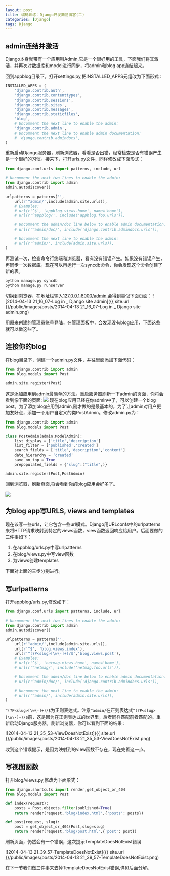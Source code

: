 ```yaml
---
layout: post
title: 编码训练：Django开发简易博客(二)
categories: [Django]
tags: Django
---
```


## admin连结并激活

Django本身就带有一个应用叫Admin,它是一个很好用的工具，下面我们将其激活，并再次对数据库和model进行同步，将admin和blog app连结起来。

回到appblog目录下，打开settings.py,把INSTALLED_APPS元组改为下面形式：

```python
INSTALLED_APPS = (
    'django.contrib.auth',
    'django.contrib.contenttypes',
    'django.contrib.sessions',
    'django.contrib.sites',
    'django.contrib.messages',
    'django.contrib.staticfiles',
	'blog',
    # Uncomment the next line to enable the admin:
    'django.contrib.admin',
    # Uncomment the next line to enable admin documentation:
    # 'django.contrib.admindocs',
)
```

重新启动Django服务器，刷新浏览器，看看是否出错，经常检查是否有错误产生是一个很好的习惯。接来下，打开urls.py文件，同样修改成下面形式：

```python
from django.conf.urls import patterns, include, url

# Uncomment the next two lines to enable the admin:
from django.contrib import admin
admin.autodiscover()

urlpatterns = patterns('',
    url(r'^admin/',include(admin.site.urls)),
    # Examples:
    # url(r'^$', 'appblog.views.home', name='home'),
    # url(r'^appblog/', include('appblog.foo.urls')),

    # Uncomment the admin/doc line below to enable admin documentation:
    # url(r'^admin/doc/', include('django.contrib.admindocs.urls')),

    # Uncomment the next line to enable the admin:
    # url(r'^admin/', include(admin.site.urls)),
)

```

再测试一次，检查命令行终端和浏览器，看有没有错误产生。如果没有错误产生，再同步一次数据库。现在可以再运行一次syncdb命令，你会发现这个命令创建了新的表。

```sh
python manage.py syncdb
python manage.py runserver
```

切换到浏览器，在地址栏输入[127.0.0.1:8000/admin](http://127.0.0.1:8000/admin/),会得到类似下面页面：
![2014-04-13 21_16_07-Log in _ Django site admin]({{ site.url }}/public/images/posts/2014-04-13 21_16_07-Log in _ Django site admin.png)

用原来创建的管理员账号登陆，在管理面板中，会发现没有blog应用，下面这些就可以做这些了。

## 连接你的blog
在blog目录下，创建一个admin.py文件，并往里面添加下面代码：

```python
from django.contrib import admin
from blog.models import Post

admin.site.register(Post)
```

这是添加应用到admin最简单的方法。重启服务器刷新一下admin的页面，你将会看到像下面的页面:
![](http://images.cnitblog.com/blog/502877/201310/05215111-f96e5b35e26b47fcafb8801ab71c4132.jpg)
现在blog应用已经在你admin中了，可以创建一个blog post。为了添加blog应用到admin,刚才做的是最基本的，为了让admin对用户更加友好点，添加一个用户自定义的类PostAdmin。修改admin.py为：

```python
from django.contrib import admin
from blog.models import Post

class PostAdmin(admin.ModelAdmin):
    list_display = ['title','description']
    list_filter = ['published','created']
    search_fields = ['title','description','content']
    date_hierarchy = 'created'
    save_on_top = True
    prepopulated_fields = {"slug":("title",)}

admin.site.register(Post,PostAdmin)
```

回到浏览器，刷新页面,将会看到你的blog应用会好多了。

![](http://images.cnitblog.com/blog/502877/201310/05225357-dfa617e43eab4e91b9d754e108a37c8b.jpg)

## 为blog app写URLS, views and templates
现在该写一些urls，让它包含一些url模式。Django用URLconfs中的urlpatterns来将HTTP请求映射到特定的views函数，view函数返回响应给用户。后面要做的三件事如下：

1. 在appblog/urls.py中写urlpatterns
2. 在blog/views.py中写view函数
3. 为views创建templates

下面对上面的三步分别进行。

## 写urlpatterns

打开appblog/urls.py,修改如下：

```python
from django.conf.urls import patterns, include, url

# Uncomment the next two lines to enable the admin:
from django.contrib import admin
admin.autodiscover()

urlpatterns = patterns('',
    url(r'^admin/',include(admin.site.urls)),
    url(r'^$', 'blog.views.index'),
    url(r'^(?P<slug>[\w\-]+)/$','blog.views.post'),
    # Examples:
    # url(r'^$', 'netmag.views.home', name='home'),
    # url(r'^netmag/', include('netmag.foo.urls')),

    # Uncomment the admin/doc line below to enable admin documentation:
    # url(r'^admin/doc/', include('django.contrib.admindocs.urls')),

    # Uncomment the next line to enable the admin:
    # url(r'^admin/', include(admin.site.urls)),
)
```

`^(?P<slug>[\w\-]+)/$`为正则表达式。注意`^admin/`在正则表达式`^(?P<slug>[\w\-]+)/$`前，这是因为在正则表达式的世界里，后者同样匹配前者匹配的。重新启动Django服务器，刷新浏览器，你可以看到下面的结果：

![2014-04-13 21_35_53-ViewDoesNotExist]({{ site.url }}/public/images/posts/2014-04-13 21_35_53-ViewDoesNotExist.png)

收到这个错误提示，是因为映射到的view函数不存在，现在完善这一点。

## 写视图函数

打开blog/views.py,修改为下面形式：

```python
from django.shortcuts import render,get_object_or_404
from blog.models import Post

def index(request):
    posts = Post.objects.filter(published=True)
    return render(request,'blog/index.html',{'posts': posts})

def post(request, slug):
    post = get_object_or_404(Post,slug=slug)
    return render(request,'blog/post.html',{'post': post})
```

刷新页面，仍然会有一个错误，这次提示TemplateDoesNotExist错误

![2014-04-13 21_39_57-TemplateDoesNotExist]({{ site.url }}/public/images/posts/2014-04-13 21_39_57-TemplateDoesNotExist.png)

在下一节我们做三件事来去掉TemplateDoesNotExist错误,详见后面分解。
